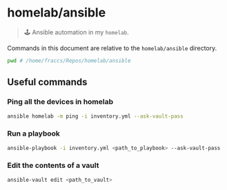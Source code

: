 # homelab/ansible

> 🕹️ Ansible automation in my `homelab`.

Commands in this document are relative to the `homelab/ansible` directory.

```sh
pwd # /home/fraccs/Repos/homelab/ansible
```

## Useful commands

### Ping all the devices in homelab

```sh
ansible homelab -m ping -i inventory.yml --ask-vault-pass
```

### Run a playbook

```sh
ansible-playbook -i inventory.yml <path_to_playbook> --ask-vault-pass
```

### Edit the contents of a vault

```sh
ansible-vault edit <path_to_vault>
```
